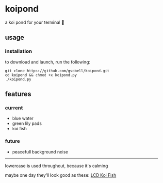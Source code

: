 # koipond

a koi pond for your terminal 🎏

## usage
### installation
to download and launch, run the following:

```shell
git clone https://github.com/gsobell/koipond.git
cd koipond && chmod +x koipond.py
./koipond.py
```
<!-- optional dependency: `vlc` for mynoise.net [zen garden](https://mynoise.net/radios.php?r=zengarden) -->

## features

### current
- blue water
- green lily pads
- koi fish

### future
- peacefull background noise


***
lowercase is used throughout, because it's calming

maybe one day they'll look good as these: [LCD Koi Fish](https://github.com/Vladnet47/LCD-Koi-Fish)
